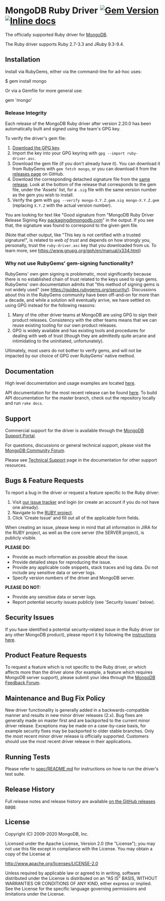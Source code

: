 MongoDB Ruby Driver
[![Gem Version][rubygems-img]][rubygems-url]
[![Inline docs][inch-img]][inch-url]
================================================================

The officially supported Ruby driver for [MongoDB](https://www.mongodb.org/).

The Ruby driver supports Ruby 2.7-3.3 and JRuby 9.3-9.4.

## Installation

Install via RubyGems, either via the command-line for ad-hoc uses:

  $ gem install mongo

Or via a Gemfile for more general use:

  gem 'mongo'

### Release Integrity

Each release of the MongoDB Ruby driver after version 2.20.0 has been automatically built and signed using the team's GPG key.

To verify the driver's gem file:

1. [Download the GPG key](https://pgp.mongodb.com/ruby-driver.asc).
2. Import the key into your GPG keyring with `gpg --import ruby-driver.asc`.
3. Download the gem file (if you don't already have it). You can download it from RubyGems with `gem fetch mongo`, or you can download it from the [releases page](https://github.com/mongodb/mongo-ruby-driver/releases) on GitHub.
4. Download the corresponding detached signature file from the [same release](https://github.com/mongodb/mongo-ruby-driver/releases). Look at the bottom of the release that corresponds to the gem file, under the 'Assets' list, for a `.sig` file with the same version number as the gem you wish to install.
5. Verify the gem with `gpg --verify mongo-X.Y.Z.gem.sig mongo-X.Y.Z.gem` (replacing `X.Y.Z` with the actual version number).

You are looking for text like "Good signature from "MongoDB Ruby Driver Release Signing Key <packaging@mongodb.com>" in the output. If you see that, the signature was found to correspond to the given gem file.

(Note that other output, like "This key is not certified with a trusted signature!", is related to *web of trust* and depends on how strongly you, personally, trust the `ruby-driver.asc` key that you downloaded from us. To learn more, see https://www.gnupg.org/gph/en/manual/x334.html)

### Why not use RubyGems' gem-signing functionality?

RubyGems' own gem signing is problematic, most significantly because there is no established chain of trust related to the keys used to sign gems. RubyGems' own documentation admits that "this method of signing gems is not widely used" (see https://guides.rubygems.org/security/). Discussions about this in the RubyGems community have been off-and-on for more than a decade, and while a solution will eventually arrive, we have settled on using GPG instead for the following reasons:

1. Many of the other driver teams at MongoDB are using GPG to sign their product releases. Consistency with the other teams means that we can reuse existing tooling for our own product releases.
2. GPG is widely available and has existing tools and procedures for dealing with web of trust (though they are admittedly quite arcane and intimidating to the uninitiated, unfortunately).

Ultimately, most users do not bother to verify gems, and will not be impacted by our choice of GPG over RubyGems' native method.


## Documentation

High level documentation and usage examples are located
[here](https://www.mongodb.com/docs/ecosystem/drivers/ruby/).

API documentation for the most recent release can be found
[here](https://mongodb.com/docs/ruby-driver/current/api/).
To build API documentation for the master branch, check out the
repository locally and run `rake docs`.

## Support

Commercial support for the driver is available through the
[MongoDB Support Portal](https://support.mongodb.com/).

For questions, discussions or general technical support, please visit the
[MongoDB Community Forum](https://developer.mongodb.com/community/forums/tags/c/drivers-odms-connectors/7/ruby-driver).

Please see [Technical Support](https://mongodb.com/docs/manual/support/) page
in the documentation for other support resources.

## Bugs & Feature Requests

To report a bug in the driver or request a feature specific to the Ruby driver:

1. Visit [our issue tracker](https://jira.mongodb.org/) and login
   (or create an account if you do not have one already).
2. Navigate to the [RUBY project](https://jira.mongodb.org/browse/RUBY).
3. Click 'Create Issue' and fill out all of the applicable form fields.

When creating an issue, please keep in mind that all information in JIRA
for the RUBY project, as well as the core server (the SERVER project),
is publicly visible.

**PLEASE DO:**

- Provide as much information as possible about the issue.
- Provide detailed steps for reproducing the issue.
- Provide any applicable code snippets, stack traces and log data.
  Do not include any sensitive data or server logs.
- Specify version numbers of the driver and MongoDB server.

**PLEASE DO NOT:**

- Provide any sensitive data or server logs.
- Report potential security issues publicly (see 'Security Issues' below).

## Security Issues

If you have identified a potential security-related issue in the Ruby driver
(or any other MongoDB product), please report it by following the
[instructions here](https://www.mongodb.com/docs/manual/tutorial/create-a-vulnerability-report).

## Product Feature Requests

To request a feature which is not specific to the Ruby driver, or which
affects more than the driver alone (for example, a feature which requires
MongoDB server support), please submit your idea through the
[MongoDB Feedback Forum](https://feedback.mongodb.com/forums/924286-drivers).

## Maintenance and Bug Fix Policy

New driver functionality is generally added in a backwards-compatible manner
and results in new minor driver releases (2.x). Bug fixes are generally made on
master first and are backported to the current minor driver release. Exceptions
may be made on a case-by-case basis, for example security fixes may be
backported to older stable branches. Only the most recent minor driver release
is officially supported. Customers should use the most recent driver release in
their applications.

## Running Tests

Please refer to [spec/README.md](spec/README.md) for instructions on how
to run the driver's test suite.

## Release History

Full release notes and release history are available [on the GitHub releases
page](https://github.com/mongodb/mongo-ruby-driver/releases).

## License

Copyright (C) 2009-2020 MongoDB, Inc.

Licensed under the Apache License, Version 2.0 (the "License");
you may not use this file except in compliance with the License.
You may obtain a copy of the License at

http://www.apache.org/licenses/LICENSE-2.0

Unless required by applicable law or agreed to in writing, software
distributed under the License is distributed on an "AS IS" BASIS,
WITHOUT WARRANTIES OR CONDITIONS OF ANY KIND, either express or implied.
See the License for the specific language governing permissions and
limitations under the License.

[rubygems-img]: https://badge.fury.io/rb/mongo.svg
[rubygems-url]: http://badge.fury.io/rb/mongo
[inch-img]: http://inch-ci.org/github/mongodb/mongo-ruby-driver.svg?branch=master
[inch-url]: http://inch-ci.org/github/mongodb/mongo-ruby-driver
